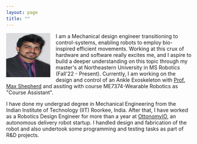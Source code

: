 ```yaml
---
layout: page
title: ""
---
```


<img align="left" width="120" height="120" src="/assets/my_photo.jpg" style="padding-right: 15px; padding-bottom: 15px;">

I am a Mechanical design engineer transitioning to control-systems, enabling robots to employ bio-inspired efficient movements. Working at this crux of hardware and software really excites me, and I aspire to build a deeper understanding on this topic through my master's at Northeastern University in MS Robotics (Fall'22 - Present). Currently, I am working on the design and control of an Ankle Exoskeleton with [Prof. Max Shepherd](https://coe.northeastern.edu/people/shepherd-maxwell/) and assiting with course ME7374-Wearable Robotics as "Course Assistant".

I have done my undergrad degree in Mechanical Engineering from the Indian Institute of Technology (IIT) Roorkee, India. After that, I have worked as a Robotics Design Engineer for more than a year at [OttonomyIO](https://ottonomy.io/), an autonomous delivery robot startup. I handled design and fabrication of the robot and also undertook some programming and testing tasks as part of R&D projects.

